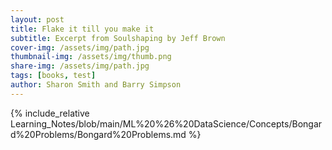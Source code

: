 ```yaml
---
layout: post
title: Flake it till you make it
subtitle: Excerpt from Soulshaping by Jeff Brown
cover-img: /assets/img/path.jpg
thumbnail-img: /assets/img/thumb.png
share-img: /assets/img/path.jpg
tags: [books, test]
author: Sharon Smith and Barry Simpson
---
```


{% include_relative Learning_Notes/blob/main/ML%20%26%20DataScience/Concepts/Bongard%20Problems/Bongard%20Problems.md %}
